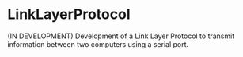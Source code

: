 # LinkLayerProtocol
(IN DEVELOPMENT)
Development of a Link Layer Protocol to transmit information between two computers using a serial port.
